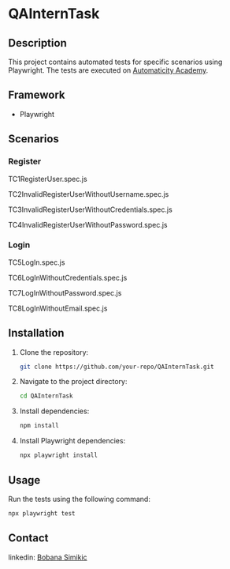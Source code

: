 # QAInternTask

## Description
This project contains automated tests for specific scenarios using Playwright. The tests are executed on [Automaticity Academy](https://automaticityacademy.ngrok.app/).

## Framework
- Playwright

## Scenarios

### Register

TC1RegisterUser.spec.js

TC2InvalidRegisterUserWithoutUsername.spec.js

TC3InvalidRegisterUserWithoutCredentials.spec.js

TC4InvalidRegisterUserWithoutPassword.spec.js

### Login


TC5LogIn.spec.js

TC6LogInWithoutCredentials.spec.js

TC7LogInWithoutPassword.spec.js

TC8LogInWithoutEmail.spec.js



## Installation
1. Clone the repository:
   ```bash
   git clone https://github.com/your-repo/QAInternTask.git
   ```
2. Navigate to the project directory:
   ```bash
   cd QAInternTask
   ```
3. Install dependencies:
   ```bash
   npm install
   ```
4. Install Playwright dependencies:
   ```bash
   npx playwright install
   ```

## Usage
Run the tests using the following command:
```bash
npx playwright test
```

## Contact

linkedin: [Bobana Simikic](https://www.linkedin.com/in/bobana-simikic160719918/) 
